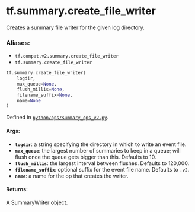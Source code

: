 <div itemscope itemtype="http://developers.google.com/ReferenceObject">
<meta itemprop="name" content="tf.summary.create_file_writer" />
<meta itemprop="path" content="Stable" />
</div>

# tf.summary.create_file_writer

Creates a summary file writer for the given log directory.

### Aliases:

* `tf.compat.v2.summary.create_file_writer`
* `tf.summary.create_file_writer`

``` python
tf.summary.create_file_writer(
    logdir,
    max_queue=None,
    flush_millis=None,
    filename_suffix=None,
    name=None
)
```



Defined in [`python/ops/summary_ops_v2.py`](/code/stable/tensorflow/python/ops/summary_ops_v2.py).

<!-- Placeholder for "Used in" -->


#### Args:


* <b>`logdir`</b>: a string specifying the directory in which to write an event file.
* <b>`max_queue`</b>: the largest number of summaries to keep in a queue; will
 flush once the queue gets bigger than this. Defaults to 10.
* <b>`flush_millis`</b>: the largest interval between flushes. Defaults to 120,000.
* <b>`filename_suffix`</b>: optional suffix for the event file name. Defaults to `.v2`.
* <b>`name`</b>: a name for the op that creates the writer.


#### Returns:

A SummaryWriter object.
